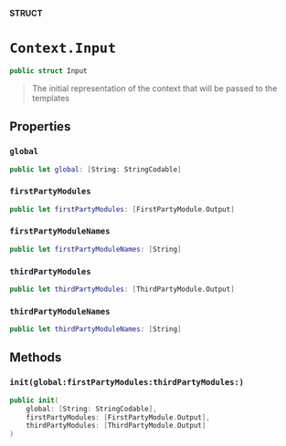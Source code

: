**STRUCT**

# `Context.Input`

```swift
public struct Input
```

> The initial representation of the context that will be passed to the templates

## Properties
### `global`

```swift
public let global: [String: StringCodable]
```

### `firstPartyModules`

```swift
public let firstPartyModules: [FirstPartyModule.Output]
```

### `firstPartyModuleNames`

```swift
public let firstPartyModuleNames: [String]
```

### `thirdPartyModules`

```swift
public let thirdPartyModules: [ThirdPartyModule.Output]
```

### `thirdPartyModuleNames`

```swift
public let thirdPartyModuleNames: [String]
```

## Methods
### `init(global:firstPartyModules:thirdPartyModules:)`

```swift
public init(
    global: [String: StringCodable],
    firstPartyModules: [FirstPartyModule.Output],
    thirdPartyModules: [ThirdPartyModule.Output]
)
```
